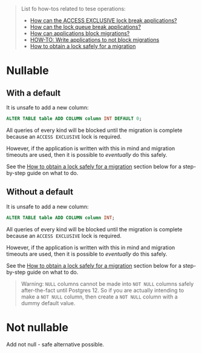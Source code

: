 > List fo how-tos related to tese operations:
>
> - [How can the ACCESS EXCLUSIVE lock break applications?](../how_tos.md#how-can-the-access-exclusive-lock-break-applications)
> - [How can the lock queue break applications?](../how_tos.md#how-can-the-lock-queue-break-applications)
> - [How can applications block migrations?](../how_tos.md#how-can-applications-block-migrations)
> - [HOW-TO: Write applications to not block migrations](../how_tos.md#how-to-write-applications-to-not-block-migrations)
> - [How to obtain a lock safely for a migration](../how_tos.md#how-to-obtain-a-lock-safely-for-a-migration)

# Nullable

## With a default

It is unsafe to add a new column:

```sql
ALTER TABLE table ADD COLUMN column INT DEFAULT 0;
```

All queries of every kind will be blocked until the migration is complete because an `ACCESS EXCLUSIVE` lock is required.

However, if the application is written with this in mind and migration timeouts are used, then it is possible to _eventually_ do this safely.

See the [How to obtain a lock safely for a migration](../how_tos.md#how-to-obtain-a-lock-safely-for-a-migration) section below for a step-by-step guide on what to do.

## Without a default

It is unsafe to add a new column:

```sql
ALTER TABLE table ADD COLUMN column INT;
```

All queries of every kind will be blocked until the migration is complete because an `ACCESS EXCLUSIVE` lock is required.

However, if the application is written with this in mind and migration timeouts are used, then it is possible to _eventually_ do this safely.

See the [How to obtain a lock safely for a migration](../how_tos.md#how-to-obtain-a-lock-safely-for-a-migration) section below for a step-by-step guide on what to do.

> Warning: `NULL` columns cannot be made into `NOT NULL` columns safely after-the-fact until Postgres 12. So if you are actually intending to make a `NOT NULL` column, then create a `NOT NULL` column with a dummy default value.

# Not nullable

Add not null - safe alternative possible.
